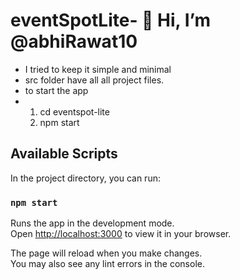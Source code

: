 # eventSpotLite- 👋 Hi, I’m @abhiRawat10
- I tried to keep it simple and minimal
- src folder have all all project files.
- to start the app
-  1. cd eventspot-lite
   2. npm start

## Available Scripts

In the project directory, you can run:

### `npm start`

Runs the app in the development mode.\
Open [http://localhost:3000](http://localhost:3000) to view it in your browser.

The page will reload when you make changes.\
You may also see any lint errors in the console.

